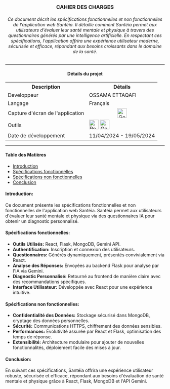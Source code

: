 <h3 align="center">CAHIER DES CHARGES</h3>
<h6 align="center">
  Ce document décrit les spécifications fonctionnelles et non fonctionnelles de l'application web Santéia. Il détaille comment Santéia permet aux utilisateurs d'évaluer leur santé mentale et physique à travers des questionnaires générés par une intelligence artificielle. En respectant ces spécifications, l'application offrira une expérience utilisateur moderne, sécurisée et efficace, répondant aux besoins croissants dans le domaine de la santé.
</h6>

---

<h4 align="center">Détails du projet</h4>
<table align="center">
  <tr>
    <th>Description</th>
    <th>Détails</th>
  </tr>
  <tr>
    <td>Developpeur</td>
    <td>OSSAMA ETTAQAFI</td>
  </tr>
  <tr>
    <td>Langage</td>
    <td>Français</td>
  </tr>
  <tr>
    <td>Capture d'écran de l'application</td>
    <td align="center">
      <a href="https://drive.google.com/drive/folders/1aLBFt5UoC0-DMdON78erqGXDo01XEbpL?usp=sharing" target="_blank">
        <img src="https://www.gstatic.com/images/icons/material/product/2x/drive_48dp.png" alt="Google Drive d'Ossama" width="30" title="Voir les captures d'écran de l'interface">
      </a>
    </td>
  </tr>
  <tr>
    <td>Outils</td>
    <td>
      <img src="https://skillicons.dev/icons?i=react,flask,mongodb" alt="React, Flask, MongoDB" height="30"/>
      <img src="https://upload.wikimedia.org/wikipedia/commons/8/8a/Google_Gemini_logo.svg" height="30" alt="Google Gemini" />
    </td>
  </tr>
  <tr>
    <td>Date de développement</td>
    <td>11/04/2024 - 19/05/2024</td>
  </tr>
</table>

---

#### Table des Matières

- [Introduction](#introduction)
- [Spécifications fonctionnelles](#spécifications-fonctionnelles)
- [Spécifications non fonctionnelles](#spécifications-non-fonctionnelles)
- [Conclusion](#conclusion)

#### Introduction:
Ce document présente les spécifications fonctionnelles et non fonctionnelles de l'application web Santéia. Santéia permet aux utilisateurs d'évaluer leur santé mentale et physique via des questionnaires IA pour obtenir un diagnostic personnalisé.

#### Spécifications fonctionnelles:
- **Outils Utilisés:** React, Flask, MongoDB, Gemini API.
- **Authentification:** Inscription et connexion des utilisateurs.
- **Questionnaires:** Générés dynamiquement, présentés convivialement via React.
- **Analyse des Réponses:** Envoyées au backend Flask pour analyse par l'IA via Gemini.
- **Diagnostic Personnalisé:** Retourné au frontend de manière claire avec des recommandations spécifiques.
- **Interface Utilisateur:** Développée avec React pour une expérience intuitive.

#### Spécifications non fonctionnelles:
- **Confidentialité des Données:** Stockage sécurisé dans MongoDB, cryptage des données personnelles.
- **Sécurité:** Communications HTTPS, chiffrement des données sensibles.
- **Performances:** Évolutivité assurée par React et Flask, optimisation des temps de réponse.
- **Extensibilité:** Architecture modulaire pour ajouter de nouvelles fonctionnalités, déploiement facile des mises à jour.

#### Conclusion:
En suivant ces spécifications, Santéia offrira une expérience utilisateur robuste, sécurisée et efficace, répondant aux besoins d'évaluation de santé mentale et physique grâce à React, Flask, MongoDB et l'API Gemini.
